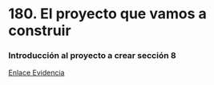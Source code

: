 # 180. El proyecto que vamos a construir  

### Introducción al proyecto a crear sección 8
[Enlace Evidencia](https://1drv.ms/i/c/5b8ffe000b7ef13e/EXEXcodsF7BKnpu10Ts4QD0BruizZUDZ_QXzG4RevpR97Q?e=hRsSQq)